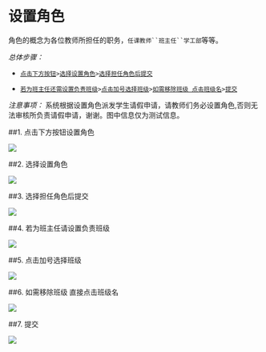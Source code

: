 # 设置角色

角色的概念为各位教师所担任的职务，`任课教师``班主任``学工部`等等。

*总体步骤：*

- [`点击下方按钮`](#1)` > `[`选择设置角色`](#2)` > `[`选择担任角色后提交`](#3)

- [`若为班主任还需设置负责班级`](#4)` > `[`点击加号选择班级`](#5)` > `[`如需移除班级 点击班级名`](#6)` > `[`提交`](#7)

*注意事项：* 系统根据设置角色派发学生请假申请，请教师们务必设置角色,否则无法审核所负责请假申请，谢谢。图中信息仅为测试信息。

##<span id = "1">1. 点击下方按钮设置角色</span>

![](https://tva1.sinaimg.cn/large/006y8mN6ly1g6t7d559haj30hs0umwf0.jpg)

##<span id = "2">2. 选择设置角色</span>

![](https://tva1.sinaimg.cn/large/006y8mN6ly1g6t7dlc346j30hs0uot9l.jpg)

##<span id = "3">3. 选择担任角色后提交</span>

![](https://tva1.sinaimg.cn/large/006y8mN6ly1g6t7ew93o7j30hu0umt9k.jpg)

##<span id = "4">4. 若为班主任请设置负责班级</span>

![](https://tva1.sinaimg.cn/large/006y8mN6ly1g6t7fxkl7wj30ho0uijs9.jpg)

##<span id = "5">5. 点击加号选择班级</span>

![](https://tva1.sinaimg.cn/large/006y8mN6ly1g6t7h1cvaoj30hw0uu3z9.jpg)

##<span id = "6">6. 如需移除班级 直接点击班级名</span>

![](https://tva1.sinaimg.cn/large/006y8mN6ly1g6t7huoqnuj30hu0uoq3p.jpg)

##<span id = "7">7. 提交</span>

![](https://tva1.sinaimg.cn/large/006y8mN6ly1g6t7j2rb6gj30hq0uq752.jpg)

